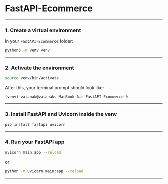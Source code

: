 # FastAPI-Ecommerce
---

### **1. Create a virtual environment**

In your `FastAPI-Ecommerce` folder:

```bash
python3 -m venv venv
```

---

### **2. Activate the environment**

```bash
source venv/bin/activate
```

After this, your terminal prompt should look like:

```
(venv) vatanak@vatanaks-MacBook-Air FastAPI-Ecommerce %
```

---

### **3. Install FastAPI and Uvicorn inside the venv**

```bash
pip install fastapi uvicorn
```

---

### **4. Run your FastAPI app**

```bash
uvicorn main:app --reload
```

or

```bash
python -m uvicorn main:app --reload
```

---


